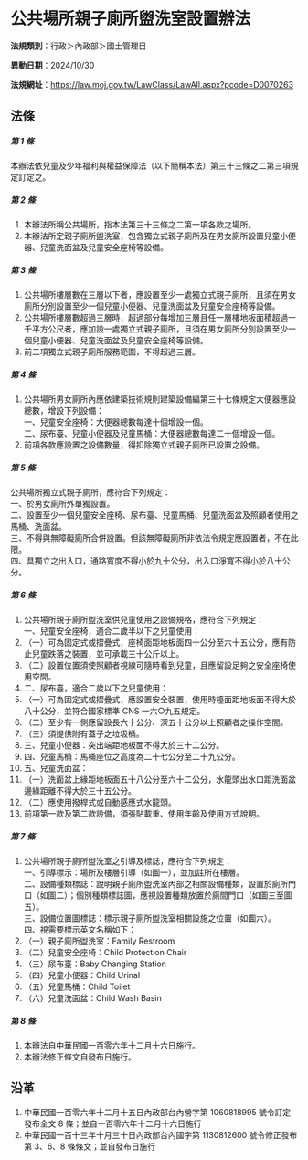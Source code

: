 # 公共場所親子廁所盥洗室設置辦法

**法規類別**：行政＞內政部＞國土管理目

**異動日期**：2024/10/30  

**法規網址**：https://law.moj.gov.tw/LawClass/LawAll.aspx?pcode=D0070263





## 法條
##### 第 1 條
本辦法依兒童及少年福利與權益保障法（以下簡稱本法）第三十三條之二第三項規定訂定之。

##### 第 2 條
1. 本辦法所稱公共場所，指本法第三十三條之二第一項各款之場所。
1. 本辦法所定親子廁所盥洗室，包含獨立式親子廁所及在男女廁所設置兒童小便器、兒童洗面盆及兒童安全座椅等設備。

##### 第 3 條
1. 公共場所樓層數在三層以下者，應設置至少一處獨立式親子廁所，且須在男女廁所分別設置至少一個兒童小便器、兒童洗面盆及兒童安全座椅等設備。
1. 公共場所樓層數超過三層時，超過部分每增加三層且任一層樓地板面積超過一千平方公尺者，應加設一處獨立式親子廁所，且須在男女廁所分別設置至少一個兒童小便器、兒童洗面盆及兒童安全座椅等設備。
1. 前二項獨立式親子廁所服務範圍，不得超過三層。

##### 第 4 條
1. 公共場所男女廁所內應依建築技術規則建築設備編第三十七條規定大便器應設總數，增設下列設備：  
一、兒童安全座椅：大便器總數每達十個增設一個。  
二、尿布臺、兒童小便器及兒童馬桶：大便器總數每達二十個增設一個。
1. 前項各款應設置之設備數量，得扣除獨立式親子廁所已設置之設備。

##### 第 5 條
公共場所獨立式親子廁所，應符合下列規定：  
一、於男女廁所外單獨設置。  
二、設置至少一個兒童安全座椅、尿布臺、兒童馬桶、兒童洗面盆及照顧者使用之馬桶、洗面盆。  
三、不得與無障礙廁所合併設置。但該無障礙廁所非依法令規定應設置者，不在此限。  
四、具獨立之出入口，通路寬度不得小於九十公分，出入口淨寬不得小於八十公分。

##### 第 6 條
1. 公共場所親子廁所盥洗室供兒童使用之設備規格，應符合下列規定：  
一、兒童安全座椅，適合二歲半以下之兒童使用：
1. （一）可為固定式或摺疊式，座椅面距地板面四十公分至六十五公分，應有防止兒童跌落之裝置，並可承載三十公斤以上。
1. （二）設置位置須使照顧者視線可隨時看到兒童，且應留設足夠之安全座椅使用空間。
1. 二、尿布臺，適合二歲以下之兒童使用：
1. （一）可為固定式或摺疊式，應設置安全裝置，使用時檯面距地板面不得大於八十公分，並符合國家標準 CNS  一六○九五規定。
1. （二）至少有一側應留設長六十公分、深五十公分以上照顧者之操作空間。
1. （三）須提供附有蓋子之垃圾桶。
1. 三、兒童小便器：突出端距地板面不得大於三十二公分。
1. 四、兒童馬桶：馬桶座位之高度為二十七公分至二十九公分。
1. 五、兒童洗面盆：
1. （一）洗面盆上緣距地板面五十八公分至六十二公分，水龍頭出水口距洗面盆邊緣距離不得大於三十五公分。
1. （二）應使用撥桿式或自動感應式水龍頭。
1. 前項第一款及第二款設備，須張貼載重、使用年齡及使用方式說明。

##### 第 7 條
1. 公共場所親子廁所盥洗室之引導及標誌，應符合下列規定：  
一、引導標示：場所及樓層引導（如圖一），並加註所在樓層。  
二、設備種類標誌：說明親子廁所盥洗室內部之相關設備種類，設置於廁所門口（如圖二）；個別種類標誌圖，應視設置種類放置於廁間門口（如圖三至圖五）。  
三、設備位置圖標誌：標示親子廁所盥洗室相關設施之位置（如圖六）。  
四、視需要標示英文名稱如下：
1. （一）親子廁所盥洗室：Family Restroom
1. （二）兒童安全座椅：Child Protection Chair
1. （三）尿布臺：Baby Changing Station
1. （四）兒童小便器：Child Urinal
1. （五）兒童馬桶：Child Toilet
1. （六）兒童洗面盆：Child Wash Basin

##### 第 8 條
1. 本辦法自中華民國一百零六年十二月十六日施行。
1. 本辦法修正條文自發布日施行。

## 沿革
1. 中華民國一百零六年十二月十五日內政部台內營字第 1060818995 號令訂定發布全文 8  條；並自一百零六年十二月十六日施行
1. 中華民國一百十三年十月三十日內政部台內國字第 1130812600 號令修正發布第 3、6、8  條條文；並自發布日施行
